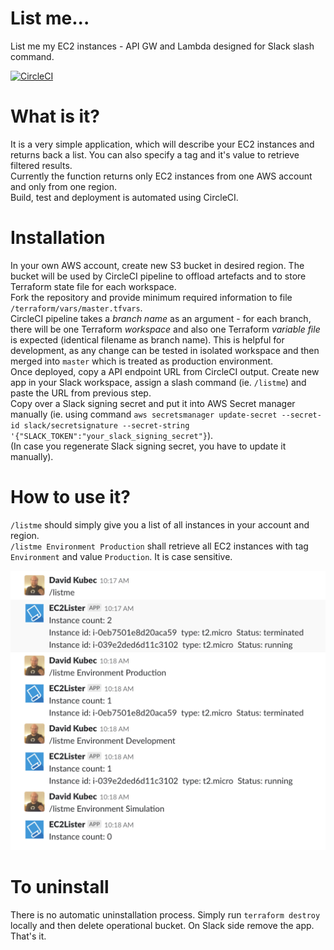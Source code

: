 List me...
==========

List me my EC2 instances - API GW and Lambda designed for Slack slash command.

[![CircleCI](https://circleci.com/gh/vsechnovcloudu/aws.listme.svg?style=svg)](https://circleci.com/gh/vsechnovcloudu/aws.listme)

# What is it?

It is a very simple application, which will describe your EC2 instances and 
returns back a list. You can also specify a tag and it's value to retrieve 
filtered results.  
Currently the function returns only EC2 instances from one AWS account and only 
from one region.  
Build, test and deployment is automated using CircleCI.  

# Installation

In your own AWS account, create new S3 bucket in desired region. The bucket will 
be used by CircleCI pipeline to offload artefacts and to store Terraform state 
file for each workspace.  
Fork the repository and provide minimum required information to file `/terraform/vars/master.tfvars`.  
CircleCI pipeline takes a *branch name* as an argument - for each branch, there 
will be one Terraform *workspace* and also one Terraform *variable file* is 
expected (identical filename as branch name). This is helpful for development, 
as any change can be tested in isolated workspace and then merged into `master` 
which is treated as production environment.    
Once deployed, copy a API endpoint URL from CircleCI output.
Create new app in your Slack workspace, assign a slash command (ie. `/listme`) 
and paste the URL from previous step.  
Copy over a Slack signing secret and put it into AWS Secret manager manually (ie. 
using command `aws secretsmanager update-secret --secret-id slack/secretsignature --secret-string '{"SLACK_TOKEN":"your_slack_signing_secret"}`).  
(In case you regenerate Slack signing secret, you have to update it manually).  

# How to use it?

`/listme` should simply give you a list of all instances in your account and 
region.  
`/listme Environment Production` shall retrieve all EC2 instances with tag 
`Environment` and value `Production`. It is case sensitive.  

![Screenshot](/docs/img/listme_slack.png)

# To uninstall

There is no automatic uninstallation process. Simply run `terraform destroy` 
locally and then delete operational bucket. On Slack side remove the app. That's 
it.
